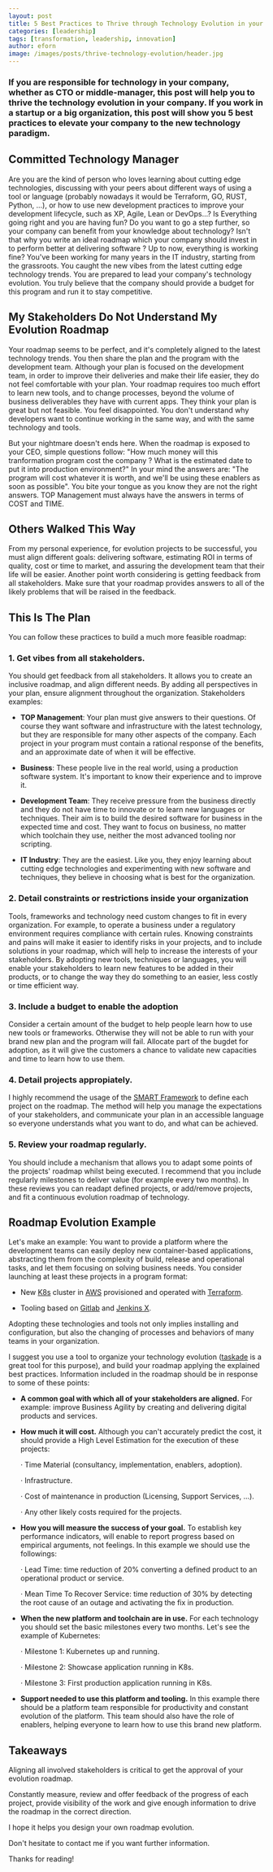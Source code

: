 ```yaml
---
layout: post
title: 5 Best Practices to Thrive through Technology Evolution in your Company
categories: [leadership]
tags: [transformation, leadership, innovation]
author: eforn
image: /images/posts/thrive-technology-evolution/header.jpg
---
```


### If you are responsible for technology in your company, whether as CTO or middle-manager, this post will help you to thrive the technology evolution in your company. If you work in a startup or a big organization, this post will show you 5 best practices to elevate your company to the new technology paradigm.

## **Committed Technology Manager**

Are you are the kind of person who loves learning about cutting edge technologies, discussing with your peers about different ways of using a tool or language (probably nowadays it would be Terraform, GO, RUST, Python, ...), or how to use new development practices to improve your development lifecycle, such as XP, Agile, Lean or DevOps...? Is Everything going right and you are having fun? Do you want to go a step further, so your company can benefit from your knowledge about technology? Isn't that why you write an ideal roadmap which your company should invest in to perform better at delivering software ? Up to now, everything is working fine? You've been working for many years in the IT industry, starting from the grassroots. You caught the new vibes from the latest cutting edge technology trends. You are prepared to lead your company's technology evolution. You truly believe that the company should provide a budget for this program and run it to stay competitive.

## **My Stakeholders Do Not Understand My Evolution Roadmap**

Your roadmap seems to be perfect, and it's completely aligned to the latest technology trends. You then share the plan and the program with the development team. Although your plan is focused on the development team, in order to improve their deliveries and make their life easier, they do not feel comfortable with your plan. Your roadmap requires too much effort to learn new tools, and to change processes, beyond the volume of business deliverables they have with current apps. They think your plan is great but not feasible. You feel disappointed. You don't understand why developers want to continue working in the same way, and with the same technology and tools.

But your nightmare doesn't ends here. When the roadmap is exposed to your CEO, simple questions follow: "How much money will this tranformation program cost the company ? What is the estimated date to put it into production environment?" In your mind the answers are: "The program will cost whatever it is worth, and we'll be using these enablers as soon as possible". You bite your tongue as you know they are not the right answers. TOP Management must always have the answers in terms of COST and TIME.

## **Others Walked This Way**

From my personal experience, for evolution projects to be successful, you must align different goals: delivering software, estimating ROI in terms of quality, cost or time to market, and assuring the development team that their life will be easier. Another point worth considering is getting feedback from all stakeholders. 
Make sure that your roadmap provides answers to all of the likely problems that will be raised in the feedback.

## **This Is The Plan**

You can follow these practices to build a much more feasible roadmap:

### **1. Get vibes from all stakeholders.**
You should get feedback from all stakeholders. It allows you to create an inclusive roadmap, and align different needs. By adding all perspectives in your plan, ensure alignment throughout the organization. Stakeholders examples:

* **TOP Management**: Your plan must give answers to their questions. Of course they want software and infrastructure with the latest technology, but they are responsible for many other aspects of the company. Each project in your program must contain a rational response of the benefits, and an approximate date of when it will be effective.

* **Business**: These people live in the real world, using a production software system. It's important to know their experience and to improve it.

* **Development Team**: They receive pressure from the business directly and they do not have time to innovate or to learn new languages or techniques. Their aim is to build the desired software for business in the expected time and cost. They want to focus on business, no matter which toolchain they use, neither the most advanced tooling nor scripting.

* **IT Industry**: They are the easiest. Like you, they enjoy learning about cutting edge technologies and experimenting with new software and techniques, they believe in choosing what is best for the organization.

### 2. **Detail constraints or restrictions inside your organization**
Tools, frameworks and technology need custom changes to fit in every organization. For example, to operate a business under a regulatory environment requires compliance with certain rules. Knowing constraints and pains will make it easier to identify risks in your projects, and to include solutions in your roadmap, which will help to increase the interests of your stakeholders. By adopting new tools, techniques or languages, you will enable your stakeholders to learn new features to be added in their products, or to change the way they do something to an easier, less costly or time efficient way.

### 3. **Include a budget to enable the adoption**

Consider a certain amount of the budget to help people learn how to use new tools or frameworks. Otherwise they will not be able to run with your brand new plan and the program will fail. Allocate part of the bugdet for adoption, as it will give the customers a chance to validate new capacities and time to learn how to use them.

### 4. **Detail projects appropiately.**

I highly recommend the usage of the [SMART Framework](https://thedigitalprojectmanager.com/project-objectives/) to define each project on the roadmap. The method will help you manage the expectations of your stakeholders, and communicate your plan in an accessible language so everyone understands what you want to do, and what can be achieved.

### 5. **Review your roadmap regularly.**

You should include a mechanism that allows you to adapt some points of the projects' roadmap whilst being executed. I recommend that you  include regularly milestones to deliver value (for example every two months). In these reviews you can readapt defined projects, or add/remove projects, and fit a continuous evolution roadmap of technology.


## **Roadmap Evolution Example**

Let's make an example: You want to provide a platform where the development teams can easily deploy new container-based applications, abstracting them from the complexity of build, release and operational tasks, and let them focusing on solving business needs. You consider launching at least these projects in a program format:

- New [K8s](https://kubernetes.io/) cluster in [AWS](https://aws.amazon.com/) provisioned and operated with [Terraform](https://www.terraform.io/).

- Tooling based on [Gitlab](https://about.gitlab.com/) and [Jenkins X](https://jenkins-x.io/).

Adopting these technologies and tools not only implies installing and configuration, but also the changing of processes and behaviors of many teams in your organization.

I suggest you use a tool to organize your technology evolution ([taskade](https://www.taskade.com/) is a great tool for this purpose), and build your roadmap applying the explained best practices. Information included in the roadmap should be in response to some of these points:

- **A common goal with which all of your stakeholders are aligned.** For example: improve Business Agility by creating and delivering digital products and services.

- **How much it will cost.** Although you can't accurately predict the cost, it should provide a High Level Estimation for the execution of these projects:

    · Time Material (consultancy, implementation, enablers, adoption).

    · Infrastructure.

    · Cost of maintenance in production (Licensing, Support Services, ...).

    · Any other likely costs required for the projects.

- **How you will measure the success of your goal.** To establish key performance indicators, will enable to report progress based on empirical arguments, not feelings. In this example we should use the followings:

    · Lead Time: time reduction of 20% converting a defined product to an operational product or service.

    · Mean Time To Recover Service: time reduction of 30% by detecting the root cause of an outage and activating the fix in production.

- **When the new platform and toolchain are in use.** For each technology you should set the basic milestones every two months. Let's see the example of Kubernetes:

    · Milestone 1: Kubernetes up and running.

    · Milestone 2: Showcase application running in K8s.

    · Milestone 3: First production application running in K8s.

- **Support needed to use this platform and tooling.** In this example there should be a platform team responsible for productivity and constant evolution of the platform. This team should also have the role of enablers, helping everyone to learn how to use this brand new platform.

## **Takeaways**

Aligning all involved stakeholders is critical to get the approval of your evolution roadmap.

Constantly measure, review and offer feedback of the progress of each project, provide visibility of the work and give enough information to drive the roadmap in the correct direction.

I hope it helps you design your own roadmap evolution.

Don't hesitate to contact me if you want further information.

Thanks for reading!
